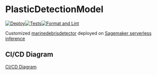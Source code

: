 # PlasticDetectionModel

[![Deploy](https://github.com/OceanEcoWatch/PlasticDetectionModel/actions/workflows/deploy_prod.yml/badge.svg)](https://github.com/OceanEcoWatch/PlasticDetectionModel/actions/workflows/deploy_prod.yml)[![Tests](https://github.com/OceanEcoWatch/PlasticDetectionModel/actions/workflows/tests.yml/badge.svg)](https://github.com/OceanEcoWatch/PlasticDetectionModel/actions/workflows/tests.yml)[![Format and Lint](https://github.com/OceanEcoWatch/PlasticDetectionModel/actions/workflows/format_lint.yml/badge.svg)](https://github.com/OceanEcoWatch/PlasticDetectionModel/actions/workflows/format_lint.yml)

Customized [marinedebrisdetector](https://github.com/MarcCoru/marinedebrisdetector/tree/main) deployed on [Sagemaker serverless inference](https://docs.aws.amazon.com/sagemaker/latest/dg/serverless-endpoints.html)

## CI/CD Diagram

[CI/CD Diagram](docs/PlasticDetectionModel.png)
